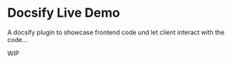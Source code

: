 # Docsify Live Demo

A docsify plugin to showcase frontend code und let client interact with the code...

WIP

